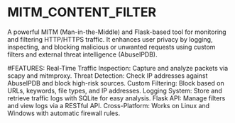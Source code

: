 # MITM_CONTENT_FILTER
A powerful MITM (Man-in-the-Middle) and Flask-based tool for monitoring and filtering HTTP/HTTPS traffic. It enhances user privacy by logging, inspecting, and blocking malicious or unwanted requests using custom filters and external threat intelligence (AbuseIPDB).

#FEATURES:
Real-Time Traffic Inspection: Capture and analyze packets via scapy and mitmproxy.
Threat Detection: Check IP addresses against AbuseIPDB and block high-risk sources.
Custom Filtering: Block based on URLs, keywords, file types, and IP addresses.
Logging System: Store and retrieve traffic logs with SQLite for easy analysis.
Flask API: Manage filters and view logs via a RESTful API.
Cross-Platform: Works on Linux and Windows with automatic firewall rules.

